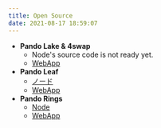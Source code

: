 ```yaml
---
title: Open Source
date: 2021-08-17 18:59:07
---
```


- **Pando Lake & 4swap**
  - Node's source code is not ready yet.
  - [WebApp](https://github.com/fox-one/4swap-web)
- **Pando Leaf**
  - [ノード](https://github.com/fox-one/pando)
  - [WebApp](https://github.com/fox-one/pando-leaf-web)
- **Pando Rings**
  - [Node](https://github.com/fox-one/compound)
  - [WebApp](https://github.com/fox-one/pando-rings-web)